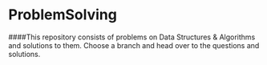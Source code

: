 # ProblemSolving
####This repository consists of problems on Data Structures &amp; Algorithms and solutions to them.
Choose a branch and head over to the questions and solutions.
